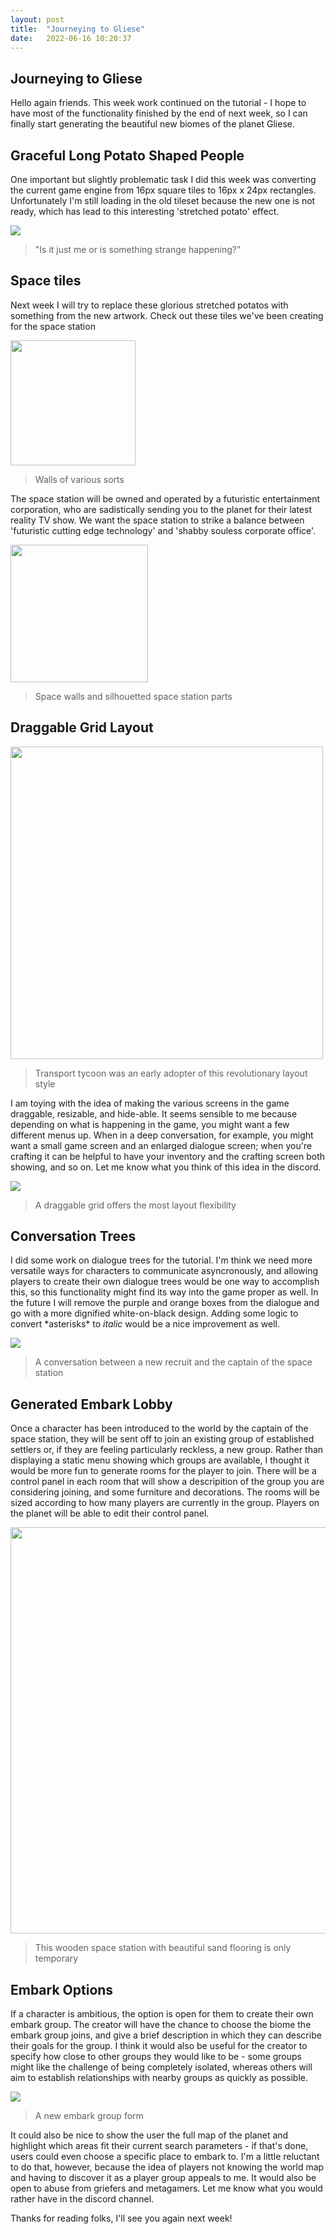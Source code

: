 ```yaml
---
layout: post
title:  "Journeying to Gliese"
date:   2022-06-16 10:20:37
---
```


## Journeying to Gliese

Hello again friends. This week work continued on the tutorial - I hope to have most of the functionality finished by the end of next week, so I can finally start generating the beautiful new biomes of the planet Gliese.

## Graceful Long Potato Shaped People

One important but slightly problematic task I did this week was converting the current game engine from 16px square tiles to 16px x 24px rectangles. Unfortunately I'm still loading in the old tileset because the new one is not ready, which has lead to this interesting 'stretched potato' effect. 

<img src="/images/stretched-potato.png" />

> "Is it just me or is something strange happening?"

## Space tiles

Next week I will try to replace these glorious stretched potatos with something from the new artwork. Check out these tiles we've been creating for the space station

<img src="/images/walls.png" width="200"/>

> Walls of various sorts

The space station will be owned and operated by a futuristic entertainment corporation, who are sadistically sending you to the planet for their latest reality TV show. We want the space station to strike a balance between 'futuristic cutting edge technology' and 'shabby souless corporate office'.

<img src="/images/tileset-ship.png" width="220"/>

> Space walls and silhouetted space station parts

## Draggable Grid Layout

<img src="/images/transport-tycoon.jpeg" width="500"/>

> Transport tycoon was an early adopter of this revolutionary layout style

I am toying with the idea of making the various screens in the game draggable, resizable, and hide-able. It seems sensible to me because depending on what is happening in the game, you might want a few different menus up. When in a deep conversation, for example, you might want a small game screen and an enlarged dialogue screen; when you're crafting it can be helpful to have your inventory and the crafting screen both showing, and so on. Let me know what you think of this idea in the discord.

<img src="/images/draggable-grid.gif" />

> A draggable grid offers the most layout flexibility

## Conversation Trees

I did some work on dialogue trees for the tutorial. I'm think we need more versatile ways for characters to communicate asyncronously, and allowing players to create their own dialogue trees would be one way to accomplish this, so this functionality might find its way into the game proper as well. In the future I will remove the purple and orange boxes from the dialogue and go with a more dignified white-on-black design. Adding some logic to convert \*asterisks\* to *italic* would be a nice improvement as well.

<img src="/images/dialogue-tree.gif" />

> A conversation between a new recruit and the captain of the space station

## Generated Embark Lobby

Once a character has been introduced to the world by the captain of the space station, they will be sent off to join an existing group of established settlers or, if they are feeling particularly reckless, a new group. Rather than displaying a static menu showing which groups are available, I thought it would be more fun to generate rooms for the player to join. There will be a control panel in each room that will show a descripition of the group you are considering joining, and some furniture and decorations. The rooms will be sized according to how many players are currently in the group. Players on the planet will be able to edit their control panel.

<img src="/images/embark-lobby.png" height="650"/>

> This wooden space station with beautiful sand flooring is only temporary

## Embark Options

If a character is ambitious, the option is open for them to create their own embark group. The creator will have the chance to choose the biome the embark group joins, and give a brief description in which they can describe their goals for the group. I think it would also be useful for the creator to specify how close to other groups they would like to be - some groups might like the challenge of being completely isolated, whereas others will aim to establish relationships with nearby groups as quickly as possible.

<img src="/images/create-embark-group.png" />

> A new embark group form

It could also be nice to show the user the full map of the planet and highlight which areas fit their current search parameters - if that's done, users could even choose a specific place to embark to. I'm a little reluctant to do that, however, because the idea of players not knowing the world map and having to discover it as a player group appeals to me. It would also be open to abuse from griefers and metagamers. Let me know what you would rather have in the discord channel.

Thanks for reading folks, I'll see you again next week!